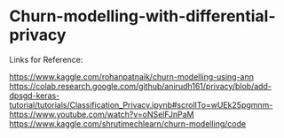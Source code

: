 ﻿# Churn-modelling-with-differential-privacy
 
 Links for Reference:
 
 https://www.kaggle.com/rohanpatnaik/churn-modelling-using-ann
 https://colab.research.google.com/github/anirudh161/privacy/blob/add-dpsgd-keras-tutorial/tutorials/Classification_Privacy.ipynb#scrollTo=wUEk25pgmnm-
 https://www.youtube.com/watch?v=oNSelFJnPaM
 https://www.kaggle.com/shrutimechlearn/churn-modelling/code

